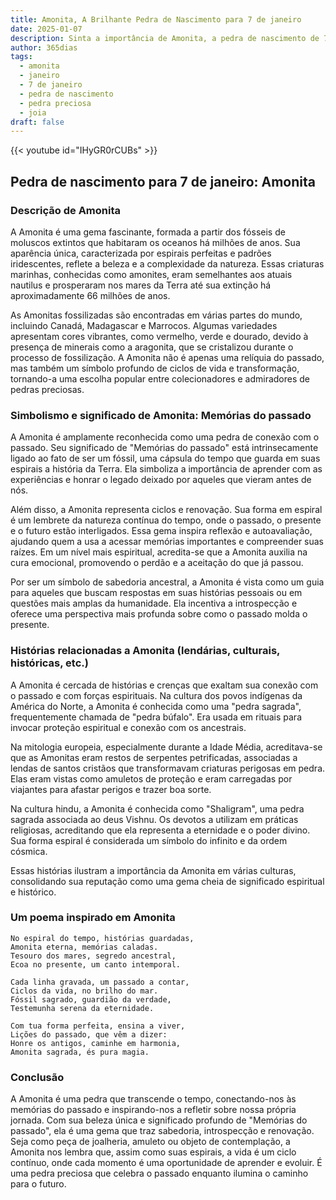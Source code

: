 ```yaml
---
title: Amonita, A Brilhante Pedra de Nascimento para 7 de janeiro
date: 2025-01-07
description: Sinta a importância de Amonita, a pedra de nascimento de 7 de janeiro que simboliza Memórias do passado. Deixe que sua beleza e significado iluminem seu dia.
author: 365dias
tags:
  - amonita
  - janeiro
  - 7 de janeiro
  - pedra de nascimento
  - pedra preciosa
  - joia
draft: false
---
```


{{< youtube id="IHyGR0rCUBs" >}}


## Pedra de nascimento para 7 de janeiro: Amonita

### Descrição de Amonita

A Amonita é uma gema fascinante, formada a partir dos fósseis de moluscos extintos que habitaram os oceanos há milhões de anos. Sua aparência única, caracterizada por espirais perfeitas e padrões iridescentes, reflete a beleza e a complexidade da natureza. Essas criaturas marinhas, conhecidas como amonites, eram semelhantes aos atuais nautilus e prosperaram nos mares da Terra até sua extinção há aproximadamente 66 milhões de anos.

As Amonitas fossilizadas são encontradas em várias partes do mundo, incluindo Canadá, Madagascar e Marrocos. Algumas variedades apresentam cores vibrantes, como vermelho, verde e dourado, devido à presença de minerais como a aragonita, que se cristalizou durante o processo de fossilização. A Amonita não é apenas uma relíquia do passado, mas também um símbolo profundo de ciclos de vida e transformação, tornando-a uma escolha popular entre colecionadores e admiradores de pedras preciosas.

### Simbolismo e significado de Amonita: Memórias do passado

A Amonita é amplamente reconhecida como uma pedra de conexão com o passado. Seu significado de "Memórias do passado" está intrinsecamente ligado ao fato de ser um fóssil, uma cápsula do tempo que guarda em suas espirais a história da Terra. Ela simboliza a importância de aprender com as experiências e honrar o legado deixado por aqueles que vieram antes de nós.

Além disso, a Amonita representa ciclos e renovação. Sua forma em espiral é um lembrete da natureza contínua do tempo, onde o passado, o presente e o futuro estão interligados. Essa gema inspira reflexão e autoavaliação, ajudando quem a usa a acessar memórias importantes e compreender suas raízes. Em um nível mais espiritual, acredita-se que a Amonita auxilia na cura emocional, promovendo o perdão e a aceitação do que já passou.

Por ser um símbolo de sabedoria ancestral, a Amonita é vista como um guia para aqueles que buscam respostas em suas histórias pessoais ou em questões mais amplas da humanidade. Ela incentiva a introspecção e oferece uma perspectiva mais profunda sobre como o passado molda o presente.

### Histórias relacionadas a Amonita (lendárias, culturais, históricas, etc.)

A Amonita é cercada de histórias e crenças que exaltam sua conexão com o passado e com forças espirituais. Na cultura dos povos indígenas da América do Norte, a Amonita é conhecida como uma "pedra sagrada", frequentemente chamada de "pedra búfalo". Era usada em rituais para invocar proteção espiritual e conexão com os ancestrais.

Na mitologia europeia, especialmente durante a Idade Média, acreditava-se que as Amonitas eram restos de serpentes petrificadas, associadas a lendas de santos cristãos que transformavam criaturas perigosas em pedra. Elas eram vistas como amuletos de proteção e eram carregadas por viajantes para afastar perigos e trazer boa sorte.

Na cultura hindu, a Amonita é conhecida como "Shaligram", uma pedra sagrada associada ao deus Vishnu. Os devotos a utilizam em práticas religiosas, acreditando que ela representa a eternidade e o poder divino. Sua forma espiral é considerada um símbolo do infinito e da ordem cósmica.

Essas histórias ilustram a importância da Amonita em várias culturas, consolidando sua reputação como uma gema cheia de significado espiritual e histórico.

### Um poema inspirado em Amonita

```
No espiral do tempo, histórias guardadas,  
Amonita eterna, memórias caladas.  
Tesouro dos mares, segredo ancestral,  
Ecoa no presente, um canto intemporal.  

Cada linha gravada, um passado a contar,  
Ciclos da vida, no brilho do mar.  
Fóssil sagrado, guardião da verdade,  
Testemunha serena da eternidade.  

Com tua forma perfeita, ensina a viver,  
Lições do passado, que vêm a dizer:  
Honre os antigos, caminhe em harmonia,  
Amonita sagrada, és pura magia.  
```

### Conclusão

A Amonita é uma pedra que transcende o tempo, conectando-nos às memórias do passado e inspirando-nos a refletir sobre nossa própria jornada. Com sua beleza única e significado profundo de "Memórias do passado", ela é uma gema que traz sabedoria, introspecção e renovação. Seja como peça de joalheria, amuleto ou objeto de contemplação, a Amonita nos lembra que, assim como suas espirais, a vida é um ciclo contínuo, onde cada momento é uma oportunidade de aprender e evoluir. É uma pedra preciosa que celebra o passado enquanto ilumina o caminho para o futuro.